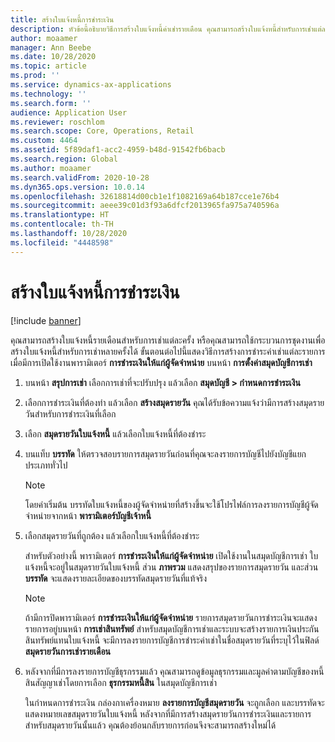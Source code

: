 ```yaml
---
title: สร้างใบแจ้งหนี้การชำระเงิน
description: หัวข้อนี้อธิบายวิธีการสร้างใบแจ้งหนี้ค่าเช่ารายเดือน คุณสามารถสร้างใบแจ้งหนี้สำหรับการเช่าแต่ละครั้ง หรือคุณสามารถใช้กระบวนการชุดงานเพื่อสร้างใบแจ้งหนี้สำหรับการเช่าหลายครั้งได้
author: moaamer
manager: Ann Beebe
ms.date: 10/28/2020
ms.topic: article
ms.prod: ''
ms.service: dynamics-ax-applications
ms.technology: ''
ms.search.form: ''
audience: Application User
ms.reviewer: roschlom
ms.search.scope: Core, Operations, Retail
ms.custom: 4464
ms.assetid: 5f89daf1-acc2-4959-b48d-91542fb6bacb
ms.search.region: Global
ms.author: moaamer
ms.search.validFrom: 2020-10-28
ms.dyn365.ops.version: 10.0.14
ms.openlocfilehash: 32618814d00cb1e1f1082169a64b187cce1e76b4
ms.sourcegitcommit: aeee39c01d3f93a6dfcf2013965fa975a740596a
ms.translationtype: HT
ms.contentlocale: th-TH
ms.lasthandoff: 10/28/2020
ms.locfileid: "4448598"
---
```

# <a name="create-payment-invoices"></a>สร้างใบแจ้งหนี้การชำระเงิน

[!include [banner](../includes/banner.md)]

คุณสามารถสร้างใบแจ้งหนี้รายเดือนสำหรับการเช่าแต่ละครั้ง หรือคุณสามารถใช้กระบวนการชุดงานเพื่อสร้างใบแจ้งหนี้สำหรับการเช่าหลายครั้งได้ ขั้นตอนต่อไปนี้แสดงวิธีการสร้างการชำระค่าเช่าแต่ละรายการเมื่อมีการเปิดใช้งานพารามิเตอร์ **การชำระเงินให้แก่ผู้จัดจำหน่าย** บนหน้า **การตั้งค่าสมุดบัญชีการเช่า**

1. บนหน้า **สรุปการเช่า** เลือกการเช่าที่จะปรับปรุง แล้วเลือก **สมุดบัญชี \> กำหนดการชำระเงิน**
2. เลือกการชำระเงินที่ต้องทำ แล้วเลือก **สร้างสมุดรายวัน** คุณได้รับข้อความแจ้งว่ามีการสร้างสมุดรายวันสำหรับการชำระเงินที่เลือก
3. เลือก **สมุดรายวันใบแจ้งหนี้** แล้วเลือกใบแจ้งหนี้ที่ต้องชำระ
4. บนแท็บ **บรรทัด** ให้ตรวจสอบรายการสมุดรายวันก่อนที่คุณจะลงรายการบัญชีไปยังบัญชีแยกประเภททั่วไป

    > [!NOTE]
    > โดยค่าเริ่มต้น บรรทัดใบแจ้งหนี้ของผู้จัดจำหน่ายที่สร้างขึ้นจะใช้โปรไฟล์การลงรายการบัญชีผู้จัดจำหน่ายจากหน้า **พารามิเตอร์บัญชีเจ้าหนี้**

5. เลือกสมุดรายวันที่ถูกต้อง แล้วเลือกใบแจ้งหนี้ที่ต้องชำระ

    สำหรับตัวอย่างนี้ พารามิเตอร์ **การชำระเงินให้แก่ผู้จัดจำหน่าย** เปิดใช้งานในสมุดบัญชีการเช่า ใบแจ้งหนี้จะอยู่ในสมุดรายวันใบแจ้งหนี้ ส่วน **ภาพรวม** แสดงสรุปของรายการสมุดรายวัน และส่วน **บรรทัด** จะแสดงรายละเอียดของบรรทัดสมุดรายวันที่แท้จริง

    > [!NOTE]
    > ถ้ามีการปิดพารามิเตอร์ **การชำระเงินให้แก่ผู้จัดจำหน่าย** รายการสมุดรายวันการชำระเงินจะแสดงรายการอยู่บนหน้า **การเช่าสินทรัพย์** สำหรับสมุดบัญชีการเช่าและระบบจะสร้างรายการเงินประกันสินทรัพย์แทนใบแจ้งหนี้ จะมีการลงรายการบัญชีการชำระค่าเช่าในชื่อสมุดรายวันที่ระบุไว้ในฟิลด์ **สมุดรายวันการเช่ารายเดือน**

6. หลังจากที่มีการลงรายการบัญชีธุรกรรมแล้ว คุณสามารถดูข้อมูลธุรกรรมและมูลค่าตามบัญชีของหนี้สินสัญญาเช่าโดยการเลือก **ธุรกรรมหนี้สิน** ในสมุดบัญชีการเช่า

    ในกำหนดการชำระเงิน กล่องกาเครื่องหมาย **ลงรายการบัญชีสมุดรายวัน** จะถูกเลือก และบรรทัดจะแสดงหมายเลขสมุดรายวันใบแจ้งหนี้ หลังจากที่มีการสร้างสมุดรายวันการชำระเงินและรายการสำหรับสมุดรายวันนั้นแล้ว คุณต้องย้อนกลับรายการก่อนจึงจะสามารถสร้างใหม่ได้
